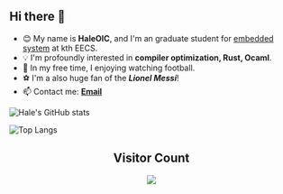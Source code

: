 ## Hi there 👋

- 😊 My name is **HaleOIC**, and I'm an graduate student for [embedded system](https://www.kth.se/en/studies/master/embedded-systems) at kth EECS.
- 💡 I'm profoundly interested in **compiler optimization, Rust, Ocaml**.
- 🔭 In my free time, I enjoying watching football.
- ⚽ I'm a also huge fan of the ***Lionel Messi***!
- 📫 Contact me: [**Email**](mailto:shinehale730@gmail.com)
<!-- - 👇 Check out my projects on Github! -->

![Hale's GitHub stats](https://github-readme-stats.vercel.app/api?username=HaleOIC&show_icons=true&theme=aura)

![Top Langs](https://github-readme-stats.vercel.app/api/top-langs/?username=HaleOIC&layout=compact&theme=aura)

## <center> Visitor Count
<p align="center"> 
  <img src="https://profile-counter.glitch.me/HaleOIC/count.svg" />
</p>
